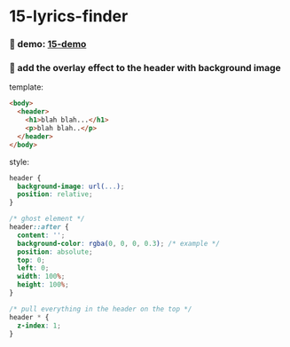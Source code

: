 # 15-lyrics-finder

### :eyes: demo: [15-demo](https://sincerity628.github.io/back-to-simple/15-lyrics-finder/index.html)

### :musical_note: add the overlay effect to the header with background image

template:
```html
<body>
  <header>
    <h1>blah blah...</h1>
    <p>blah blah..</p>
  </header>
</body>
```
style:
```css
header {
  background-image: url(...);
  position: relative;
}

/* ghost element */
header::after {
  content: '';
  background-color: rgba(0, 0, 0, 0.3); /* example */
  position: absolute;
  top: 0;
  left: 0;
  width: 100%;
  height: 100%;
}

/* pull everything in the header on the top */
header * {
  z-index: 1;
}
```
